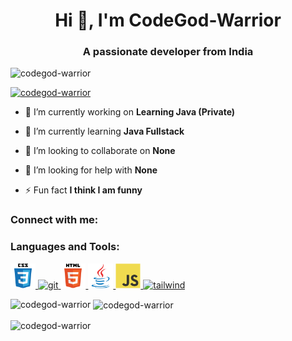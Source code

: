 <h1 align="center">Hi 👋, I'm CodeGod-Warrior</h1>
<h3 align="center">A passionate developer from India</h3>

<p align="left"> <img src="https://komarev.com/ghpvc/?username=codegod-warrior&label=Profile%20views&color=0e75b6&style=flat" alt="codegod-warrior" /> </p>

<p align="left"> <a href="https://github.com/ryo-ma/github-profile-trophy"><img src="https://github-profile-trophy.vercel.app/?username=codegod-warrior" alt="codegod-warrior" /></a> </p>

- 🔭 I’m currently working on **Learning Java (Private)**

- 🌱 I’m currently learning **Java Fullstack**

- 👯 I’m looking to collaborate on **None**

- 🤝 I’m looking for help with **None**

- ⚡ Fun fact **I think I am funny**

<h3 align="left">Connect with me:</h3>
<p align="left">
</p>

<h3 align="left">Languages and Tools:</h3>
<p align="left"> <a href="https://www.w3schools.com/css/" target="_blank" rel="noreferrer"> <img src="https://raw.githubusercontent.com/devicons/devicon/master/icons/css3/css3-original-wordmark.svg" alt="css3" width="40" height="40"/> </a> <a href="https://git-scm.com/" target="_blank" rel="noreferrer"> <img src="https://www.vectorlogo.zone/logos/git-scm/git-scm-icon.svg" alt="git" width="40" height="40"/> </a> <a href="https://www.w3.org/html/" target="_blank" rel="noreferrer"> <img src="https://raw.githubusercontent.com/devicons/devicon/master/icons/html5/html5-original-wordmark.svg" alt="html5" width="40" height="40"/> </a> <a href="https://www.java.com" target="_blank" rel="noreferrer"> <img src="https://raw.githubusercontent.com/devicons/devicon/master/icons/java/java-original.svg" alt="java" width="40" height="40"/> </a> <a href="https://developer.mozilla.org/en-US/docs/Web/JavaScript" target="_blank" rel="noreferrer"> <img src="https://raw.githubusercontent.com/devicons/devicon/master/icons/javascript/javascript-original.svg" alt="javascript" width="40" height="40"/> </a> <a href="https://tailwindcss.com/" target="_blank" rel="noreferrer"> <img src="https://www.vectorlogo.zone/logos/tailwindcss/tailwindcss-icon.svg" alt="tailwind" width="40" height="40"/> </a> </p>

<p><img align="left" src="https://github-readme-stats.vercel.app/api/top-langs?username=codegod-warrior&show_icons=true&locale=en&layout=compact" alt="codegod-warrior" /></p>

<p>&nbsp;<img align="center" src="https://github-readme-stats.vercel.app/api?username=codegod-warrior&show_icons=true&locale=en" alt="codegod-warrior" /></p>

<p><img align="center" src="https://github-readme-streak-stats.herokuapp.com/?user=codegod-warrior&" alt="codegod-warrior" /></p>
